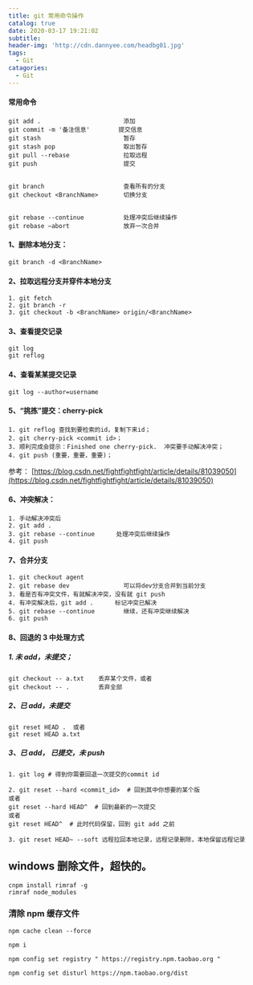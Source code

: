 ```yaml
---
title: git 常用命令操作
catalog: true
date: 2020-03-17 19:21:02
subtitle:
header-img: 'http://cdn.dannyee.com/headbg01.jpg'
tags:
  - Git
catagories:
  - Git
---
```


#### 常用命令

```
git add .                       添加
git commit -m '备注信息'        提交信息
git stash                       暂存
git stash pop                   取出暂存
git pull --rebase               拉取远程
git push                        提交


git branch                      查看所有的分支
git checkout <BranchName>       切换分支


git rebase --continue           处理冲突后继续操作
git rebase –abort               放弃一次合并
```

#### 1、删除本地分支：

```
git branch -d <BranchName>
```

#### 2、拉取远程分支并穿件本地分支

```
1. git fetch
2. git branch -r
3. git checkout -b <BranchName> origin/<BranchName>
```

#### 3、查看提交记录

```
git log
git reflog
```

#### 4、查看某某提交记录

```
git log --author=username
```

#### 5、“挑拣”提交：cherry-pick

```
1. git reflog 查找到要检索的id，复制下来id；
2. git cherry-pick <commit id>；
3. 顺利完成会提示：Finished one cherry-pick.  冲突要手动解决冲突；
4. git push (重要，重要，重要)；
```

参考：
[https://blog.csdn.net/fightfightfight/article/details/81039050](https://blog.csdn.net/fightfightfight/article/details/81039050)

#### 6、冲突解决：

```
1. 手动解决冲突后
2. git add .
3. git rebase --continue      处理冲突后继续操作
4. git push
```

#### 7、合并分支

```
1. git checkout agent
2. git rebase dev               可以将dev分支合并到当前分支
3. 看是否有冲突文件，有就解决冲突，没有就 git push
4. 有冲突解决后，git add .      标记冲突已解决
5. git rebase --continue        继续，还有冲突继续解决
6. git push
```

#### 8、回退的 3 中处理方式

##### 1. 未 add，未提交；

```
git checkout -- a.txt    丢弃某个文件，或者
git checkout -- .        丢弃全部
```

##### 2、已 add，未提交

```
git reset HEAD .  或者
git reset HEAD a.txt
```

##### 3、已 add， 已提交，未 push

```
1. git log # 得到你需要回退一次提交的commit id

2. git reset --hard <commit_id>  # 回到其中你想要的某个版
或者
git reset --hard HEAD^  # 回到最新的一次提交
或者
git reset HEAD^  # 此时代码保留，回到 git add 之前

3. git reset HEAD~ --soft 远程拉回本地记录，远程记录删除，本地保留远程记录
```

## windows 删除文件，超快的。

```
cnpm install rimraf -g
rimraf node_modules
```

### 清除 npm 缓存文件

```
npm cache clean --force

npm i

npm config set registry " https://registry.npm.taobao.org "

npm config set disturl https://npm.taobao.org/dist
```
